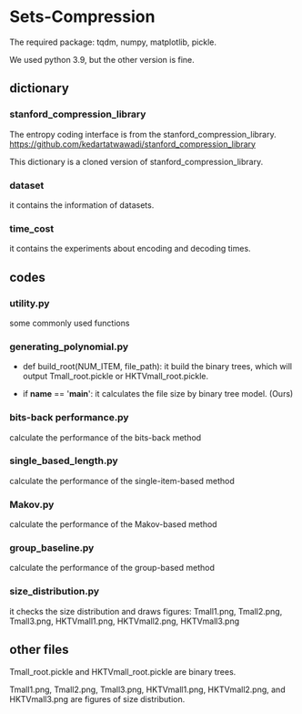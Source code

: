 # Sets-Compression
The required package: tqdm, numpy, matplotlib, pickle.

We used python 3.9, but the other version is fine.

## dictionary

### stanford_compression_library
The entropy coding interface is from the stanford_compression_library. <https://github.com/kedartatwawadi/stanford_compression_library>

This dictionary is a cloned version of stanford_compression_library.

### dataset
it contains the information of datasets.

### time_cost
it contains the experiments about encoding and decoding times.

## codes
### utility.py
some commonly used functions

### generating_polynomial.py
- def build_root(NUM_ITEM, file_path): it build the binary trees, which will output Tmall_root.pickle or HKTVmall_root.pickle.

- if __name__ == '__main__': it calculates the file size by binary tree model. (Ours)

### bits-back performance.py
calculate the performance of the bits-back method

### single_based_length.py
calculate the performance of the single-item-based method

### Makov.py
calculate the performance of the Makov-based method

### group_baseline.py
calculate the performance of the group-based method

### size_distribution.py
it checks the size distribution and draws figures: Tmall1.png, Tmall2.png, Tmall3.png, HKTVmall1.png, HKTVmall2.png, HKTVmall3.png

## other files

Tmall_root.pickle and HKTVmall_root.pickle are binary trees. 

Tmall1.png, Tmall2.png, Tmall3.png, HKTVmall1.png, HKTVmall2.png, and HKTVmall3.png are figures of size distribution.
